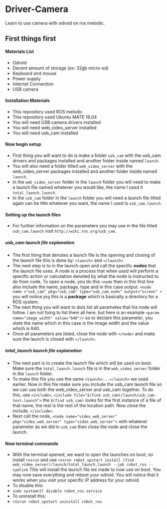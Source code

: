 # Driver-Camera
Learn to use camera with odroid on ros melodic.

## First things first

#### Materials List
 - Odroid
 - Decent amount of storage (ex: 32gb micro-sd)
 - Keyboard and mouse
 - Power supply
 - Internet Connection
 - USB camera

#### Installation Materials
 - This repository used ROS melodic
 - This repository used Ubuntu MATE 18.04
 - You will need USB camera drivers installed
 - You will need web_video_server installed
 - You will need usb_cam installed

#### Now begin setup
 - First thing you will want to do is make a folder `usb_cam` with the usb_cam drivers and packages installed and another folder inside named `launch`.
 - You will also need a folder titled `web_video_server` with the web_video_server packages installed and another folder inside named `launch`.
 - In the `web_video_server` folder in the `launch` folder you will need to make a launch file named whatever you would like, the name I used it `total_launch.launch`.
 - In the `usb_cam` folder in the `launch` folder you will need a launch file titled again can be title whatever you want, the name I used is `usb_cam.launch`.

#### Setting up the launch files
 - For further information on the parameters you may use in the file titled `usb_cam.launch` visit `http://wiki.ros.org/usb_cam`.
 ##### usb_cam launch file explanation
  - The first thing that denotes a launch file is the opening and closing of the launch file this is done by: `<launch>` and `</launch>`
  - The next step is to in the launch open and call the specific **nodes** that the launch file uses. A node is a process that when used will perform a specific action or calculation denoted by what the node is instructed to do from code. To open a node, you do this `<node` then in this first line also include the name, package, type and in this case output.
  `<node name ="usb_cam" pkg="usb_cam" type="usb_cam_node" output="screen" >` you will notice `pkg` this is a **package** which is basically a directory for a ROS system.
  - The next thing you will want to dois list all parametes that his node will follow. I am not foing to list them all here, but here is an example `<param name="image_width" value="640"/>` so to declare this parameter, you state the name which in this case is the image width and the value which is 640. 
  - Once all parameters are listed, close the node with `</node>` and make sure the launch is closed with `</launch>`.
 ##### total_launch launch file explanation
  - The next part is to create the launch file which will be used on boot. Make sure the `total_launch.launch` file is in the `web_video_server` folder in the `launch` folder.
  - To make this file you use the same `<launch>...</launch>` we used earlier. Now in this file make sure you include the usb_cam launch file so we can use both the web_video_server and usb_cam together. To do this, use  `<include>`, `<include file="$(find usb_cam)/launch/usb_cam-test.launch">` the `$(find usb_cam)` looks for the first instance of a file of that name, the rest is the rest of the location path. Now close the include, `</include>`.
  - Next call the node, `<node name="video_web_server" pkg="video_web_server" type="video_web_server">` with whatever parameter as we did in `usb_cam` then close the node and close the launch.

#### Now terminal commands
 - With the terminal opened, we want to open the launches on boot, so install `rosrun` and use `rosrun robot_upstart install (find web_video_server)/launch/total_launch.launch --job robot_ros --symlink` This will install the launch file we made to now use on boot. You may now save everything and reboot your odroid. You will notice that it works when you visit your specific IP address for your odroid.
 - To disable this:
  - `sudo systemctl disable robot_ros.service`
 - To uninstall this:
  - `rosrun robot_upstart uninstall robot_ros`